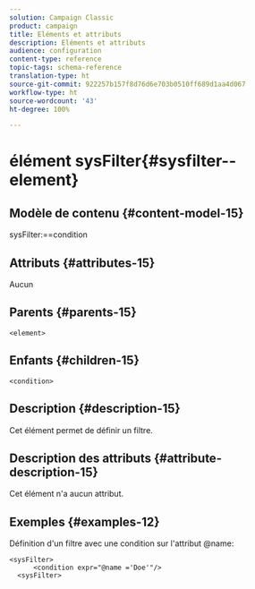 ```yaml
---
solution: Campaign Classic
product: campaign
title: Eléments et attributs
description: Eléments et attributs
audience: configuration
content-type: reference
topic-tags: schema-reference
translation-type: ht
source-git-commit: 922257b157f8d76d6e703b0510ff689d1aa4d067
workflow-type: ht
source-wordcount: '43'
ht-degree: 100%

---
```



# élément sysFilter{#sysfilter--element}

## Modèle de contenu {#content-model-15}

sysFilter:==condition

## Attributs {#attributes-15}

Aucun

## Parents {#parents-15}

`<element>`

## Enfants {#children-15}

`<condition>`

## Description {#description-15}

Cet élément permet de définir un filtre.

## Description des attributs {#attribute-description-15}

Cet élément n&#39;a aucun attribut.

## Exemples       {#examples-12}

Définition d&#39;un filtre avec une condition sur l&#39;attribut @name:

```
<sysFilter>
      <condition expr="@name ='Doe'"/>
  <sysFilter>
```
